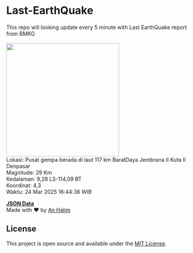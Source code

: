 # Last-EarthQuake
This repo will looking update every 5 minute with Last EarthQuake report from BMKG
<br>
<br>
<img src="undefined" width="300"/>
<br>
Lokasi: Pusat gempa berada di laut 117 km BaratDaya Jembrana  II Kuta II Denpasar <br>
Magnitude: 29 Km <br>
Kedalaman: 9,28 LS-114,09 BT <br>
Koordinat: 4,3 <br>
Waktu: 24 Mar 2025 16:44:36 WIB <br>

<a href="./data/data.json">**JSON Data**</a>
<br>
Made with ❤️ by <a href="https://github.com/an-halim">An Halim</a>
## License

This project is open source and available under the [MIT License](LICENSE).

